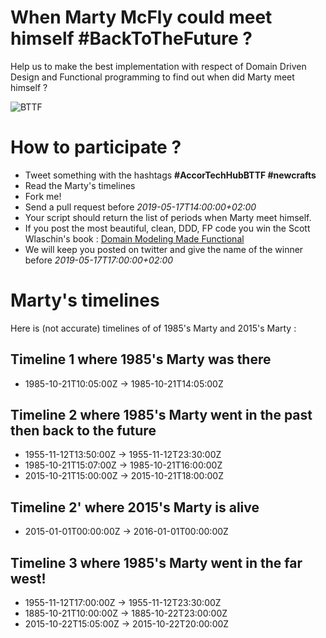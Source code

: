 # When Marty McFly could meet himself #BackToTheFuture ?

Help us to make the best implementation with respect of Domain Driven Design and Functional programming to find out when did Marty meet himself ?

![BTTF](https://raw.githubusercontent.com/cboudereau/ncrafts19/master/1955.png "BTTF")

# How to participate ?
- Tweet something with the hashtags **#AccorTechHubBTTF #newcrafts** 
- Read the Marty's timelines
- Fork me!
- Send a pull request before _2019-05-17T14:00:00+02:00_
- Your script should return the list of periods when Marty meet himself.
- If you post the most beautiful, clean, DDD, FP code you win the Scott Wlaschin's book : [Domain Modeling Made Functional](https://pragprog.com/book/swdddf/domain-modeling-made-functional)
- We will keep you posted on twitter and give the name of the winner before _2019-05-17T17:00:00+02:00_

# Marty's timelines
Here is (not accurate) timelines of of 1985's Marty and 2015's Marty : 

## Timeline 1 where 1985's Marty was there
- 1985-10-21T10:05:00Z -> 1985-10-21T14:05:00Z

## Timeline 2 where 1985's Marty went in the past then back to the future
- 1955-11-12T13:50:00Z -> 1955-11-12T23:30:00Z
- 1985-10-21T15:07:00Z -> 1985-10-21T16:00:00Z
- 2015-10-21T15:00:00Z -> 2015-10-21T18:00:00Z

## Timeline 2' where 2015's Marty is alive
- 2015-01-01T00:00:00Z -> 2016-01-01T00:00:00Z

## Timeline 3 where 1985's Marty went in the far west!
- 1955-11-12T17:00:00Z -> 1955-11-12T23:30:00Z
- 1885-10-21T10:00:00Z -> 1885-10-22T23:00:00Z
- 2015-10-22T15:05:00Z -> 2015-10-22T20:00:00Z
